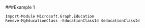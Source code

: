 ###Example 1
```
Import-Module Microsoft.Graph.Education
Remove-MgEducationClass -EducationClassId $educationClassId
```
